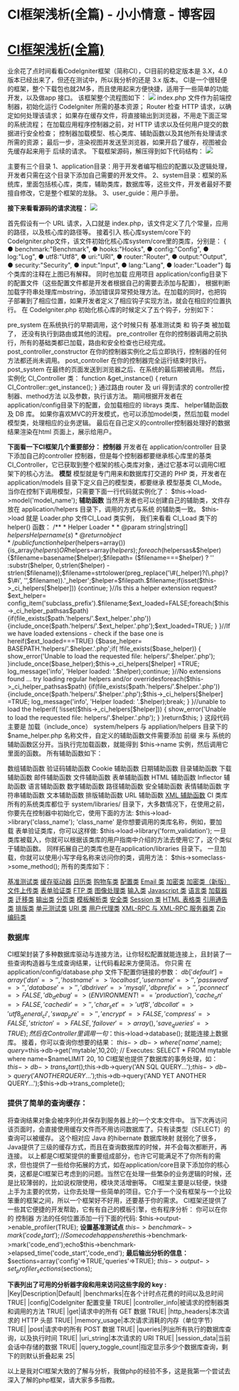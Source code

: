 
# CI框架浅析(全篇) - 小小情意 - 博客园






# [CI框架浅析(全篇)](https://www.cnblogs.com/xiaoxiaoqingyi/p/6901654.html)
业余花了点时间看看CodeIgniter框架（简称CI），CI目前的稳定版本是 3.X，4.0版本已经出来了，但还在测试中，所以我分析的还是 3.x 版本。
CI是一个很轻便的框架，整个下载包也就2M多，而且使用起来方便快捷，适用于一些简单的功能开发，以及做app 接口。
该框架整个流程图如下：
![](https://images2015.cnblogs.com/blog/804587/201705/804587-20170524233717450-1541824943.png)
index.php 文件作为前端控制器，初始化运行 CodeIgniter 所需的基本资源；
Router 检查 HTTP 请求，以确定如何处理该请求；
如果存在缓存文件，将直接输出到浏览器，不用走下面正常的系统流程；
在加载应用程序控制器之前，对 HTTP 请求以及任何用户提交的数据进行安全检查；
控制器加载模型、核心类库、辅助函数以及其他所有处理请求所需的资源；
最后一步，渲染视图并发送至浏览器，如果开启了缓存，视图被会先缓存起来用于 后续的请求。
下载框架源码，解压得到如下代码结构：
![](https://images2015.cnblogs.com/blog/804587/201705/804587-20170524234017654-1450857793.png)


主要有三个目录
1、application目录：用于开发者编写相应的配置以及逻辑处理，开发者只需在这个目录下添加自己需要的开发文件。
2、system目录：框架的系统库，里面包括核心库，类库，辅助类库，数据库等，这些文件，开发者最好不要擅自修改，它是整个框架的龙脉。
3、user_guide：用户手册。

**接下来看看源码的请求流程：**
![](https://images2015.cnblogs.com/blog/804587/201705/804587-20170524234143966-63724447.png)

首先假设有一个 URL 请求，入口就是 index.php，该文件定义了几个常量，应用的路径，以及核心库的路径等。
接着引入 核心库system/core下的 CodeIgniter.php文件，该文件初始化核心库system/core里的类库，分别是：
{
  ● benchmark:"Benchmark",
  ● hooks:"Hooks",
  ● config:"Config",
  ● log:"Log",
  ● utf8:"Utf8",
  ● uri:"URI",
  ● router:"Router",
  ● output:"Output",
  ● security:"Security",
  ● input:"Input",
  ● lang:"Lang",
  ● loader:"Loader"}
每个类库的注释在上图已有解释。
同时也加载 应用项目 application/config目录下的配置文件（这些配置文件都是开发者根据自己的需要去添加与配置），
根据判断加载字符串处理库mbstring，添加错误异常预处理方法。在加载的同时，也把钩子部署到了相应位置，如果开发者定义了相应钩子实现方法，就会在相应的位置执行。
在 CodeIgniter.php 初始化核心库的时候定义了五个钩子，分别如下：


pre_system 在系统执行的早期调用，这个时候只有 基准测试类 和 钩子类 被加载了， 还没有执行到路由或其他的流程。
pre_controller 在你的控制器调用之前执行，所有的基础类都已加载，路由和安全检查也已经完成。
post_controller_constructor 在你的控制器实例化之后立即执行，控制器的任何方法都还尚未调用。
post_controller 在你的控制器完全运行结束时执行。
post_system 在最终的页面发送到浏览器之后、在系统的最后期被调用。
然后，实例化 CI_Controller 类：
function &get_instance()
{
return CI_Controller::get_instance();
}
通过路由 router 及 uri 得到请求的 controller控制器、method方法 以及参数，执行该方法。
期间根据开发者在application/config目录下的配置，会加载相应的 librays 类库、 helper辅助函数 及 DB 库。
如果你喜欢MVC的开发模式，也可以添加model类，然后加载 model 模型类，处理相应的业务逻辑。
最后在自己定义的controller控制器处理好的数据结果渲染在html 页面上，展示给用户。


**下面看一下CI框架几个重要部分：**
**控制器**
开发者在 application/controller 目录下添加自己的controller 控制器，但是每个控制器都要继承核心库里的基类 CI_Controller，它已获取到整个框架的核心类库对象，通过它基本可以调用CI框架下的核心方法。
**模型**
模型就是专门用来和数据库打交道的 PHP 类，开发者在 application/models 目录下定义自己的模型类，都要继承 模型基类 CI_Mode。当你在控制下调用模型，只需要下面一行代码就实例化了：
$this->load->model('model_name');
**辅助函数**
当然开发者也可以创建自己的辅助类，文件存放在 application/helpers 目录下，调用的方式与系统
的辅助类一致。
$this->load 就是 Loader.php 文件CI_Load 类实例， 我们来看看 CI_Load 类下的 helper() 函数：
/**
     * Helper Loader
     *
     * @param    string|string[]    $helpers    Helper name(s)
     * @return    object*/publicfunctionhelper($helpers=array())
    {is_array($helpers) OR$helpers=array($helpers);foreach($helpersas&$helper)
        {$filename=basename($helper);$filepath= ($filename===$helper) ? '' :substr($helper, 0,strlen($helper) -strlen($filename));$filename=strtolower(preg_replace('\#(_helper)?(\.php)?$\#i', '',$filename)).'_helper';$helper=$filepath.$filename;if(isset($this->_ci_helpers[$helper]))
            {continue;
            }//Is this a helper extension request?$ext_helper= config_item('subclass_prefix').$filename;$ext_loaded=FALSE;foreach($this->_ci_helper_pathsas$path)
            {if(file_exists($path.'helpers/'.$ext_helper.'.php'))
                {include_once($path.'helpers/'.$ext_helper.'.php');$ext_loaded=TRUE;
                }
            }//If we have loaded extensions - check if the base one is hereif($ext_loaded===TRUE)
            {$base_helper= BASEPATH.'helpers/'.$helper.'.php';if( !file_exists($base_helper))
                {
                    show_error('Unable to load the requested file: helpers/'.$helper.'.php');
                }include_once($base_helper);$this->_ci_helpers[$helper] =TRUE;
                log_message('info', 'Helper loaded: '.$helper);continue;
            }//No extensions found ... try loading regular helpers and/or overridesforeach($this->_ci_helper_pathsas$path)
            {if(file_exists($path.'helpers/'.$helper.'.php'))
                {include_once($path.'helpers/'.$helper.'.php');$this->_ci_helpers[$helper] =TRUE;
                    log_message('info', 'Helper loaded: '.$helper);break;
                }
            }//unable to load the helperif( !isset($this->_ci_helpers[$helper]))
            {
                show_error('Unable to load the requested file: helpers/'.$helper.'.php');
            }
        }return$this;
    }
这段代码主要是 加载（include_once） system/helpers 与 appliation/helpers 目录下的 $name_helper.php 名称文件，自定义的辅助函数文件需要添加 前缀 来与 系统的辅助函数区分开。当执行完加载函数，就能得到 $this->name 实例，然后调用它里面的函数。
所有辅助函数如下：



数组辅助函数
验证码辅助函数
Cookie 辅助函数
日期辅助函数
目录辅助函数
下载辅助函数
邮件辅助函数
文件辅助函数
表单辅助函数
HTML 辅助函数
Inflector 辅助函数
语言辅助函数
数字辅助函数
路径辅助函数
安全辅助函数
表情辅助函数
字符串辅助函数
文本辅助函数
排版辅助函数
URL 辅助函数
[XML 辅助函数](https://codeigniter.org.cn/user_guide/helpers/xml_helper.html)
CI 类库
所有的系统类库都位于 system/libraries/ 目录下，大多数情况下，在使用之前， 你要先在控制器中初始化它，使用下面的方法:
$this->load->library('class_name');
'class_name' 是你想要调用的类库名称，例如，要加载 表单验证类库，你可以这样做:
$this->load->library('form_validation');
一旦类库被载入，你就可以根据该类库的用户指南中介绍的方法去使用它了，这个类似于辅助函数。
同样拓展自己的类库也是在application/libraries 目录下。
一旦加载，你就可以使用小写字母名称来访问你的类，调用方法：
$this->someclass->some_method();
所有的类库如下：

[基准测试类](https://codeigniter.org.cn/user_guide/libraries/benchmark.html)
[缓存驱动器](https://codeigniter.org.cn/user_guide/libraries/caching.html)
[日历类](https://codeigniter.org.cn/user_guide/libraries/calendar.html)
[购物车类](https://codeigniter.org.cn/user_guide/libraries/cart.html)
[配置类](https://codeigniter.org.cn/user_guide/libraries/config.html)
[Email 类](https://codeigniter.org.cn/user_guide/libraries/email.html)
[加密类](https://codeigniter.org.cn/user_guide/libraries/encrypt.html)
[加密类（新版）](https://codeigniter.org.cn/user_guide/libraries/encryption.html)
[文件上传类](https://codeigniter.org.cn/user_guide/libraries/file_uploading.html)
[表单验证类](https://codeigniter.org.cn/user_guide/libraries/form_validation.html)
[FTP 类](https://codeigniter.org.cn/user_guide/libraries/ftp.html)
[图像处理类](https://codeigniter.org.cn/user_guide/libraries/image_lib.html)
[输入类](https://codeigniter.org.cn/user_guide/libraries/input.html)
[Javascript 类](https://codeigniter.org.cn/user_guide/libraries/javascript.html)
[语言类](https://codeigniter.org.cn/user_guide/libraries/language.html)
[加载器类](https://codeigniter.org.cn/user_guide/libraries/loader.html)
[迁移类](https://codeigniter.org.cn/user_guide/libraries/migration.html)
[输出类](https://codeigniter.org.cn/user_guide/libraries/output.html)
[分页类](https://codeigniter.org.cn/user_guide/libraries/pagination.html)
[模板解析类](https://codeigniter.org.cn/user_guide/libraries/parser.html)
[安全类](https://codeigniter.org.cn/user_guide/libraries/security.html)
[Session 类](https://codeigniter.org.cn/user_guide/libraries/sessions.html)
[HTML 表格类](https://codeigniter.org.cn/user_guide/libraries/table.html)
[引用通告类](https://codeigniter.org.cn/user_guide/libraries/trackback.html)
[排版类](https://codeigniter.org.cn/user_guide/libraries/typography.html)
[单元测试类](https://codeigniter.org.cn/user_guide/libraries/unit_testing.html)
[URI 类](https://codeigniter.org.cn/user_guide/libraries/uri.html)
[用户代理类](https://codeigniter.org.cn/user_guide/libraries/user_agent.html)
[XML-RPC 与 XML-RPC 服务器类](https://codeigniter.org.cn/user_guide/libraries/xmlrpc.html)
[Zip 编码类](https://codeigniter.org.cn/user_guide/libraries/zip.html)
### 数据库
CI框架封装了多种数据库驱动与连接方法，让你轻松配置就能连接上，且封装了一些查询构造器与生成查询结果，让代码看起来方便简洁。
你只需 在application/config/database.php 文件下配置你链接的参数：
$db['default'] =array('dsn'    => '',
    'hostname' => 'localhost',
    'username' => '',
    'password' => '',
    'database' => '',
    'dbdriver' => 'mysqli',
    'dbprefix' => '',
    'pconnect' =>FALSE,
    'db_debug' => (ENVIRONMENT !== 'production'),
    'cache_on' =>FALSE,
    'cachedir' => '',
    'char_set' => 'utf8',
    'dbcollat' => 'utf8_general_ci',
    'swap_pre' => '',
    'encrypt' =>FALSE,
    'compress' =>FALSE,
    'stricton' =>FALSE,
    'failover' =>array(),
    'save_queries' =>TRUE);
然后在 Controller 里调用一句 ：$this->load->database(); 就能连接上数据库。
接着，你可以查询你想要的结果：
$this->db->where('name',$name);
$query=$this->db->get('mytable',10,20);
// Executes: SELECT * FROM mytable where name=$nameLIMIT 20, 10
CI框架也提供了数据库的事务处理，如：
$this->db->trans_start();$this->db->query('AN SQL QUERY...');$this->db->query('ANOTHER QUERY...');$this->db->query('AND YET ANOTHER QUERY...');$this->db->trans_complete();

### 提供了简单的查询缓存：
将查询结果对象会被序列化并保存到服务器上的一个文本文件中。 当下次再访问该页面时，会直接使用缓存文件而不用访问数据库了。只有读类型（SELECT）的查询可以被缓存。 这个相对应 Java 的hibernate 数据库映射 就弱化了很多，Java提供了三级的缓存方式，而且在查询数据库的时候，并不会每次都断开，再连接。
以上都是CI框架提供的重要组成部分，也许它可能满足不了你所有的需求，但也提供了一些给你拓展的方式，如在application/core目录下添加你的核心类，这都是CI框架已考虑到的问题。当然它在处理一些繁杂的业务逻辑的时候，还是比较薄弱的，比如说权限使用，模块灵活增删等。
CI框架主要是以轻便，快捷上手为主要的优势，让你去处理一些简单的项目。它介于一个没有框架与一个比较笨重的框架之间，所以一个框架好不好用，还要基于你的需求。
CI框架还提供了一些其它便捷的开发帮助，它有有自己的模板引擎，也有程序分析：
你可以在你的 控制器 方法的任何位置添加一行下面的代码:
$this->output->enable_profiler(TRUE);
**设置基准测试点**
$this->benchmark->mark('code_start');// Some code happens here$this->benchmark->mark('code_end');echo$this->benchmark->elapsed_time('code_start','code_end');
**最后输出分析的信息：**
$sections=array('config'=>TRUE,'queries'=>TRUE);
$this->output->set_profiler_sections($sections);

**下表列出了可用的分析器字段和用来访问这些字段的 key :**
|Key|Description|Default|
|benchmarks|在各个计时点花费的时间以及总时间 TRUE|
|config|CodeIgniter 配置变量 TRUE|
|controller_info|被请求的控制器类和调用的方法 TRUE|
|get|请求中的所有 GET 数据 TRUE|
|http_headers|本次请求的 HTTP 头部 TRUE|
|memory_usage|本次请求消耗的内存（单位字节） TRUE|
|post|请求中的所有 POST 数据 TRUE|
|queries|列出所有执行的数据库查询，以及执行时间 TRUE|
|uri_string|本次请求的 URI TRUE|
|session_data|当前会话中存储的数据 TRUE|
|query_toggle_count|指定显示多少个数据库查询，剩下的则默认折叠起来 25|







以上是我对CI框架大致的了解与分析，我做php的经验不多，这是我第一个尝试去深入了解的php框架，请大家多多指教。









